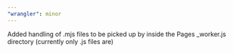 ```yaml
---
"wrangler": minor
---
```


Added handling of .mjs files to be picked up by inside the Pages \_worker.js directory
(currently only .js files are)
